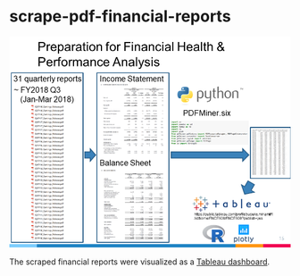 # scrape-pdf-financial-reports

<img src="readme_images/scrape-pdf-financial-reports.png">
<p align="center">
	
</p>

The scraped financial reports were visualized as a [Tableau dashboard](https://public.tableau.com/profile/yusuke.minami#!/vizhome/FNCE600/FNCE600).
